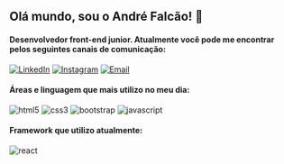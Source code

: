 ## Olá mundo, sou o André Falcão! 👋

#### Desenvolvedor front-end junior. Atualmente você pode me encontrar pelos seguintes canais de comunicação:

[![LinkedIn](https://img.shields.io/badge/LinkedIn-0077B5?style=for-the-badge&logo=linkedin&logoColor=white)](https://www.linkedin.com/in/andre-falcao-s0)
[![Instagram](https://img.shields.io/badge/Instagram-E4405F?style=for-the-badge&logo=instagram&logoColor=white)](https://www.instagram.com/dev.szero/)
[![Email](https://img.shields.io/badge/Gmail-D14836?style=for-the-badge&logo=gmail&logoColor=white)](mailto:dev.szero.pro@gmail.com)

#### Áreas e linguagem que mais utilizo no meu dia:

<div style="display: inline_block">
    <img src="https://img.shields.io/badge/HTML5-E34F26?style=for-the-badge&logo=html5&logoColor=white" alt="html5" />
    <img src="https://img.shields.io/badge/CSS3-1572B6?style=for-the-badge&logo=css3&logoColor=white" alt="css3" />
    <img src="https://img.shields.io/badge/Bootstrap-563D7C?style=for-the-badge&logo=bootstrap&logoColor=white" alt="bootstrap" />
    <img src="https://img.shields.io/badge/JavaScript-F7DF1E?style=for-the-badge&logo=javascript&logoColor=black" alt="javascript" />
</div>

#### Framework que utilizo atualmente:

<div style="display: inline_block">
    <img src="https://img.shields.io/badge/React-20232A?style=for-the-badge&logo=react&logoColor=61DAFB" alt="react" />
</div>
